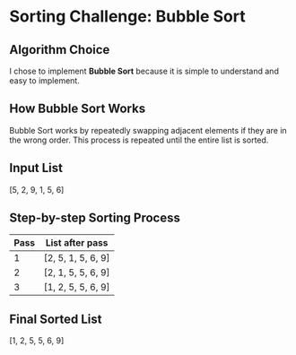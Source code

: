 # Sorting Challenge: Bubble Sort

## Algorithm Choice
I chose to implement **Bubble Sort** because it is simple to understand and easy to implement.

## How Bubble Sort Works
Bubble Sort works by repeatedly swapping adjacent elements if they are in the wrong order. This process is repeated until the entire list is sorted.

## Input List
[5, 2, 9, 1, 5, 6]

## Step-by-step Sorting Process

| Pass | List after pass        |
|-------|------------------------|
| 1     | [2, 5, 1, 5, 6, 9]    |
| 2     | [2, 1, 5, 5, 6, 9]    |
| 3     | [1, 2, 5, 5, 6, 9]    |

## Final Sorted List
[1, 2, 5, 5, 6, 9]
